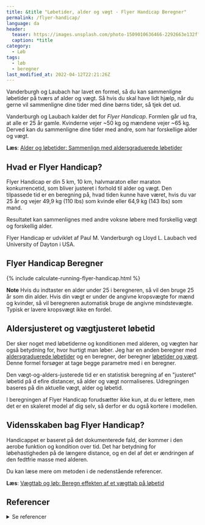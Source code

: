 ```yaml
---
title: &title "Løbetider, alder og vægt - Flyer Handicap Beregner"
permalink: /flyer-handicap/
language: da
header:
  teaser: https://images.unsplash.com/photo-1509010636466-2292663e132f?ixlib=rb-1.2.1&ixid=MnwxMjA3fDB8MHxwaG90by1wYWdlfHx8fGVufDB8fHx8&auto=format&fit=crop&height=300&w=400&q=10
  caption: *title
category:
  - Løb
tags:
  - løb
  - beregner
last_modified_at: 2022-04-12T22:21:26Z
---
```


Vanderburgh og Laubach har lavet en formel, så du kan sammenligne løbetider på tværs af alder og vægt. Så hvis du skal have lidt hjælp, når du gerne vil sammenligne dine tider med dine børns tider, så tjek det ud.

Vanderburgh og Laubach kalder det for _Flyer Handicap_. Formlen går ud fra, at alle er 25 år gamle. Kvinderne vejer ~50 kg og mændene vejer ~65 kg. Derved kan du sammenligne dine tider med andre, som har forskellige alder og vægt.

**Læs**: [Alder og løbetider: Sammenlign med aldersgraduerede løbetider](/aldersgraduerede-tider/)

## Hvad er Flyer Handicap?

Flyer Handicap er din 5 km, 10 km, halvmaraton eller maraton konkurrencetid, som bliver justeret i forhold til alder og vægt. Den tilpassede tid er en beregning på, hvad tiden kunne have været, hvis du var 25 år og vejer 49,9 kg (110 lbs) som kvinde eller 64,9 kg (143 lbs) som mand.

Resultatet kan sammenlignes med andre voksne løbere med forskellig vægt og forskellig alder.

Flyer Handicap er udviklet af Paul M. Vanderburgh og Lloyd L. Laubach ved University of Dayton i USA.

## Flyer Handicap Beregner

{% include calculate-running-flyer-handicap.html %}

**Note** Hvis du indtaster en alder under 25 i beregneren, så vil den bruge 25 år som din alder. Hvis din vægt er under de angivne kropsvægte for mænd og kvinder, så vil beregneren automatisk bruge de angivne mindstevægte. Typisk er lavere kropsvægt ikke en fordel.

## Aldersjusteret og vægtjusteret løbetid

Der sker noget med løbetiderne og konditionen med alderen, og vægten har også betydning for, hvor hurtigt man løber. Jeg har en anden beregner med [aldersgraduerede løbetider](/aldersgraduerede-tider/) og en beregner, der beregner [løbetider og vægt](/vaegttab-loebetid/). Denne formel forsøger at tage begge parametre med i en beregner.

Den vægt-og-alders-justerede tid er en statistisk beregning af en "justeret" løbetid på d efire distancer, så alder og vægt normaliseres. Udregningen baseres på din aktuelle vægt, alder og løbetid.

I beregningen af Flyer Handicap forudsætter ikke kun, at du er lettere, men det er en skaleret model af dig selv, så derfor er du også kortere i modellen.

## Vidensskaben bag Flyer Handicap?

Handicappet er baseret på det dokumenterede fald, der kommer i den aerobe funktion og kondition over tid. Det har betydning for løbehastigheden på de længere distance, og en del af det er ændringen af den fedtfrie masse med alderen.

Du kan læse mere om metoden i de nedenstående referencer.

**Læs**: [Vægttab og løb: Beregn effekten af et vægttab på løbetid](/vaegttab-loebetid/)

## Referencer

<details markdown="1">
  <summary>Se referencer</summary>

- Anne R Crecelius, Paul M Vanderburgh, Lloyd L Laubach (2008): [Contributions of Body Fat and Effort in the 5K Run: Age and Body Weight Handicap](https://www.researchgate.net/publication/23181502_Contributions_of_Body_Fat_and_Effort_in_the_5K_Run_Age_and_Body_Weight_Handicap)
- Paul M. Vanderburgh, Lloyd L Laubach (2007): [Derivation of an Age and Weight Handicap for the 5K Run](https://www.researchgate.net/publication/228648281_Derivation_of_an_Age_and_Weight_Handicap_for_the_5K_Run)
- Paul M. Vanderburgh, Lloyd L Laubach (2007): [Validation of A 5K age and weight run handicap model](https://www.researchgate.net/publication/289826067_Validation_of_A_5K_age_and_weight_run_handicap_model)
</details>
